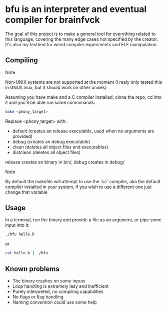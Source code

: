 # bfu is an interpreter and eventual compiler for brainfvck

The goal of this project is to make a general tool for everything related to
    this language, covering the many edge cases not specified by the creator.
    It's also my testbed for weird compiler experiments and ELF manipulation

## Compiling
> [!NOTE]
> Non-UNIX systems are not supported at the moment (I realy
    only tested this in GNU/Linux, but it should work on other unixes)

Assuming you have make and a C compiler installed, clone the repo, cd into it
    and you'll be able run some commmands:

```sh
make <phony_target>
```

Replace <phony_target> with:
- default   (creates an release executable, used when no arguments are provided)
- debug     (creates an debug executable)
- clean     (deletes all object files and executables)
- distclean (deletes all object files)

release creates an binary in bin/, debug creates in debug/

> [!NOTE]
> By default the makefile will attempt to use the 'cc' compiler, aka the 
    default compiler installed in your system, if you wish to use a
    different one just change that variable

## Usage
In a terminal, run the binary and provide a file as an argument, or pipe some
    input into it:

```sh
./bfu hello.b
```

or

```sh
cat hello.b | ./bfu
```

## Known problems
- The binary crashes on some inputs
- Loop handling is extremely lazy and inefficient
- Purely interpreted, no compiling capabilities
- No flags or flag handling
- Naming convention could use some help
